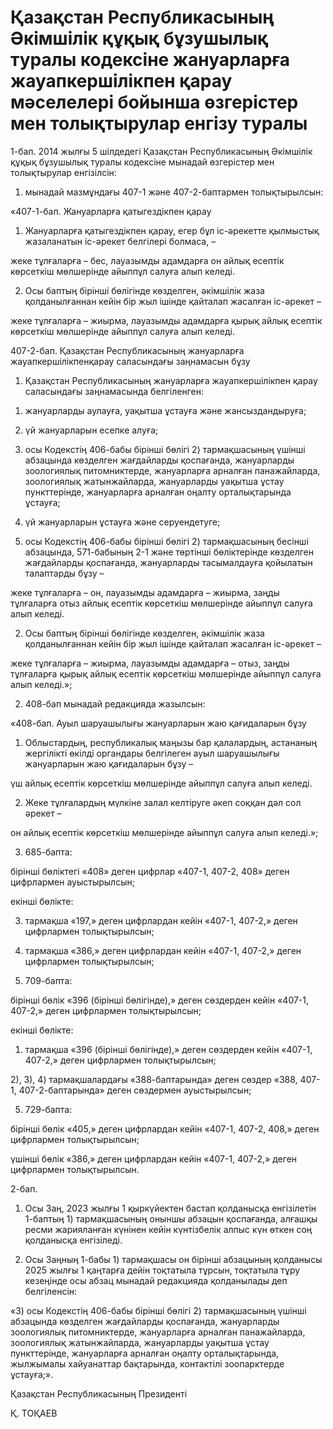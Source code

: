 # Қазақстан Республикасының Әкімшілік құқық бұзушылық туралы кодексіне жануарларға жауапкершілікпен қарау мәселелері бойынша         өзгерістер мен толықтырулар енгізу туралы

1-бап. 2014 жылғы 5 шілдедегі Қазақстан Республикасының Әкімшілік құқық бұзушылық туралы кодексіне мынадай өзгерістер мен толықтырулар енгізілсін:

1) мынадай мазмұндағы 407-1 және 407-2-баптармен толықтырылсын:

«407-1-бап. Жануарларға қатыгездікпен қарау

1. Жануарларға қатыгездікпен қарау, егер бұл іс-әрекетте қылмыстық жазаланатын іс-әрекет белгілері болмаса, –

жеке тұлғаларға – бес, лауазымды адамдарға он айлық есептік көрсеткіш мөлшерінде айыппұл салуға алып келеді.

2. Осы баптың бірінші бөлігінде көзделген, әкімшілік жаза қолданылғаннан кейін бір жыл ішінде қайталап жасалған іс-әрекет –

жеке тұлғаларға – жиырма, лауазымды адамдарға қырық айлық есептік көрсеткіш мөлшерінде айыппұл салуға алып келеді.

407-2-бап. Қазақстан Республикасының жануарларға жауапкершілікпенқарау саласындағы заңнамасын бұзу

1. Қазақстан Республикасының жануарларға жауапкершілікпен қарау саласындағы заңнамасында белгіленген:

1) жануарларды аулауға, уақытша ұстауға және жансыздандыруға;

2) үй жануарларын есепке алуға;

3) осы Кодекстің 406-бабы бірінші бөлігі 2) тармақшасының үшінші абзацында көзделген жағдайларды қоспағанда, жануарларды зоологиялық питомниктерде, жануарларға арналған панажайларда, зоологиялық жатынжайларда, жануарларды уақытша ұстау пункттерінде, жануарларға арналған оңалту орталықтарында ұстауға;

4) үй жануарларын ұстауға және серуендетуге; 

5) осы Кодекстің 406-бабы бірінші бөлігі 2) тармақшасының бесінші абзацында, 571-бабының 2-1 және төртінші бөліктерінде көзделген жағдайларды қоспағанда, жануарларды тасымалдауға қойылатын талаптарды бұзу – 

жеке тұлғаларға – он, лауазымды адамдарға – жиырма, заңды тұлғаларға отыз айлық есептік көрсеткіш мөлшерінде айыппұл салуға алып келеді. 

2. Осы баптың бірінші бөлігінде көзделген, әкімшілік жаза қолданылғаннан кейін бір жыл ішінде қайталап жасалған іс-әрекет – 

жеке тұлғаларға – жиырма, лауазымды адамдарға – отыз, заңды тұлғаларға қырық айлық есептік көрсеткіш мөлшерінде айыппұл салуға алып келеді.»;

2) 408-бап мынадай редакцияда жазылсын:

«408-бап. Ауыл шаруашылығы жануарларын жаю қағидаларын бұзу 

1. Облыстардың, республикалық маңызы бар қалалардың, астананың жергілікті өкілді органдары белгілеген ауыл шаруашылығы жануарларын жаю қағидаларын бұзу –

үш айлық есептік көрсеткіш мөлшерінде айыппұл салуға алып келеді.

2. Жеке тұлғалардың мүлкіне залал келтіруге әкеп соққан дәл сол  әрекет –

он айлық есептік көрсеткіш мөлшерінде айыппұл салуға алып келеді.»;

3) 685-бапта:

бірінші бөліктегі «408» деген цифрлар «407-1, 407-2, 408» деген цифрлармен ауыстырылсын;

екінші бөлікте:

3) тармақша «197,» деген цифрлардан кейін «407-1, 407-2,» деген цифрлармен толықтырылсын;

4) тармақша «386,» деген цифрлардан кейін «407-1, 407-2,» деген цифрлармен толықтырылсын;

4) 709-бапта:

бірінші бөлік «396 (бірінші бөлігінде),» деген сөздерден кейін  «407-1, 407-2,» деген цифрлармен толықтырылсын;

екінші бөлікте:

1) тармақша «396 (бірінші бөлігінде),» деген сөздерден кейін  «407-1, 407-2,» деген цифрлармен толықтырылсын;

2), 3), 4) тармақшалардағы «388-баптарында» деген сөздер «388, 407-1, 407-2-баптарында» деген сөздермен ауыстырылсын;

5) 729-бапта:

бірінші бөлік «405,» деген цифрлардан кейін «407-1, 407-2, 408,» деген цифрлармен толықтырылсын;

үшінші бөлік «386,» деген цифрлардан кейін «407-1, 407-2,» деген цифрлармен толықтырылсын.

2-бап.

1. Осы Заң, 2023 жылғы 1 қыркүйектен бастап қолданысқа енгізілетін  1-баптың 1) тармақшасының оныншы абзацын қоспағанда, алғашқы ресми жарияланған күнінен кейін күнтізбелік алпыс күн өткен соң қолданысқа енгізіледі.

2. Осы Заңның 1-бабы 1) тармақшасы он бірінші абзацының қолданысы 2025 жылғы 1 қаңтарға дейін тоқтатыла тұрсын, тоқтатыла тұру кезеңінде осы абзац мынадай редакцияда қолданылады деп белгіленсін:

«3) осы Кодекстің 406-бабы бірінші бөлігі 2) тармақшасының үшінші абзацында көзделген жағдайларды қоспағанда, жануарларды зоологиялық питомниктерде, жануарларға арналған панажайларда, зоологиялық жатынжайларда, жануарларды уақытша ұстау пункттерінде, жануарларға арналған оңалту орталықтарында, жылжымалы хайуанаттар бақтарында, контактілі зоопарктерде ұстауға;».

Қазақстан Республикасының Президенті

Қ. ТОҚАЕВ

